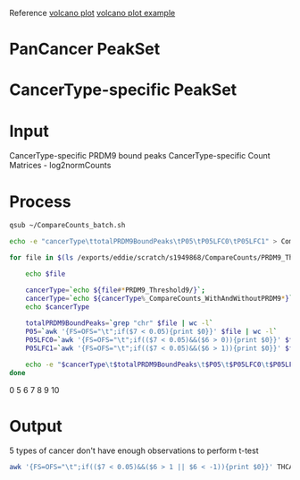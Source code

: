 Reference
[volcano plot](https://huntsmancancerinstitute.github.io/hciR/volcano.html)
[volcano plot example](https://www.biostars.org/p/268514/)

# PanCancer PeakSet
# CancerType-specific PeakSet
# Input
CancerType-specific PRDM9 bound peaks
CancerType-specific Count Matrices - log2normCounts
# Process
```bash
qsub ~/CompareCounts_batch.sh
```
```bash
echo -e "cancerType\ttotalPRDM9BoundPeaks\tP05\tP05LFC0\tP05LFC1" > CompareCounts_t9.txt

for file in $(ls /exports/eddie/scratch/s1949868/CompareCounts/PRDM9_Threshold9/*_CompareCounts_WithAndWithoutPRDM9.txt); do

	echo $file

	cancerType=`echo ${file#*PRDM9_Threshold9/}`; 
	cancerType=`echo ${cancerType%_CompareCounts_WithAndWithoutPRDM9*}`;
	echo $cancerType
	
	totalPRDM9BoundPeaks=`grep "chr" $file | wc -l`
	P05=`awk '{FS=OFS="\t";if($7 < 0.05){print $0}}' $file | wc -l`
	P05LFC0=`awk '{FS=OFS="\t";if(($7 < 0.05)&&($6 > 0)){print $0}}' $file | wc -l`
	P05LFC1=`awk '{FS=OFS="\t";if(($7 < 0.05)&&($6 > 1)){print $0}}' $file | wc -l`

	echo -e "$cancerType\t$totalPRDM9BoundPeaks\t$P05\t$P05LFC0\t$P05LFC1" >> CompareCounts_t9.txt
done
```
0
5
6
7
8
9
10
# Output
5 types of cancer don't have enough observations to perform t-test 

```bash
awk '{FS=OFS="\t";if(($7 < 0.05)&&($6 > 1 || $6 < -1)){print $0}}' THCA_CompareCounts_WithAndWithoutPRDM9.txt | awk '{FS=OFS="\t"; if($1~/^chr/){print $1,$2,$3,$4;}}' > THCA.txt
```
<!--stackedit_data:
eyJoaXN0b3J5IjpbODExMTEwNjc5LC0xODAzNjcxMTUsLTExNz
E4NDQ5MDksMjEzMTY0NDU5MywxMTQwMTY2Nzk5LC0xNTM2MDYy
NTIyLC0xNzEwOTc4OTI3LDE3ODkxNjA0MTIsMTM1NTA3MTUwOC
wtMjA5ODI5NzYzMCwtNDE0ODQwMDg3LC0xNTY1ODgwNjUyLC0x
Nzc1ODQ1NTk5LDEwNjIyMTMwMzIsMTUwOTU4MTQ0LDI5MTA3Nz
I3MCwzOTUzMDI0NDIsMTMwMzg4MTAwOCwtNTA3NjM1NjE0LDE1
MTIzOTkzXX0=
-->